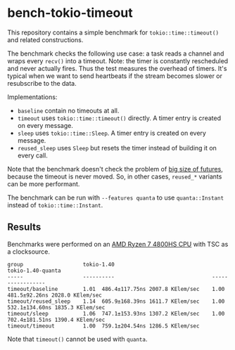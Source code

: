 # bench-tokio-timeout

This repository contains a simple benchmark for `tokio::time::timeout()` and related constructions.

The benchmark checks the following use case: a task reads a channel and wraps every `recv()` into a timeout. Note: the timer is constantly rescheduled and never actually fires. Thus the test measures the overhead of timers. It's typical when we want to send heartbeats if the stream becomes slower or resubscribe to the data.

Implementations:
* `baseline` contain no timeouts at all.
* `timeout` uses `tokio::time::timeout()` directly. A timer entry is created on every message.
* `sleep` uses `tokio::time::Sleep`. A timer entry is created on every message.
* `reused_sleep` uses `Sleep` but resets the timer instead of building it on every call.

Note that the benchmark doesn't check the problem of [big size of futures](https://github.com/tokio-rs/tokio/issues/5348), because the timeout is never moved. So, in other cases, `reused_*` variants can be more performant.

The benchmark can be run with `--features quanta` to use `quanta::Instant` instead of `tokio::time::Instant`.

## Results
Benchmarks were performed on an [AMD Ryzen 7 4800HS CPU](https://en.wikichip.org/wiki/amd/ryzen_9/3900) with TSC as a clocksource.

```
group                   tokio-1.40                               tokio-1.40-quanta
-----                   ----------                               -----------------
timeout/baseline        1.01  486.4±117.75ns 2007.8 KElem/sec    1.00   481.5±92.26ns 2028.0 KElem/sec
timeout/reused_sleep    1.14  605.9±168.39ns 1611.7 KElem/sec    1.00  532.1±134.60ns 1835.3 KElem/sec
timeout/sleep           1.06  747.1±153.93ns 1307.2 KElem/sec    1.00  702.4±181.51ns 1390.4 KElem/sec
timeout/timeout         1.00  759.1±204.54ns 1286.5 KElem/sec
```

Note that `timeout()` cannot be used with `quanta`.
